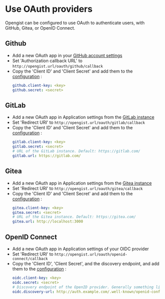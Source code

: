 # Use OAuth providers

Opengist can be configured to use OAuth to authenticate users, with GitHub, Gitea, or OpenID Connect.

## Github

* Add a new OAuth app in your [GitHub account settings](https://github.com/settings/applications/new)
* Set 'Authorization callback URL' to `http://opengist.url/oauth/github/callback`
* Copy the 'Client ID' and 'Client Secret' and add them to the [configuration](/docs/configuration/cheat-sheet.md) :
  ```yaml
  github.client-key: <key>
  github.secret: <secret>
  ```


## GitLab

* Add a new OAuth app in Application settings from the [GitLab instance](https://gitlab.com/-/user_settings/applications)
* Set 'Redirect URI' to `http://opengist.url/oauth/gitlab/callback`
* Copy the 'Client ID' and 'Client Secret' and add them to the [configuration](/docs/configuration/cheat-sheet.md) :
  ```yaml
  gitlab.client-key: <key>
  gitlab.secret: <secret>
  # URL of the GitLab instance. Default: https://gitlab.com/
  gitlab.url: https://gitlab.com/
  ```


## Gitea

* Add a new OAuth app in Application settings from the [Gitea instance](https://gitea.com/user/settings/applications)
* Set 'Redirect URI' to `http://opengist.url/oauth/gitea/callback`
* Copy the 'Client ID' and 'Client Secret' and add them to the [configuration](/docs/configuration/cheat-sheet.md) :
  ```yaml
  gitea.client-key: <key>
  gitea.secret: <secret>
  # URL of the Gitea instance. Default: https://gitea.com/
  gitea.url: http://localhost:3000
  ```


## OpenID Connect

* Add a new OAuth app in Application settings of your OIDC provider
* Set 'Redirect URI' to `http://opengist.url/oauth/openid-connect/callback`
* Copy the 'Client ID', 'Client Secret', and the discovery endpoint, and add them to the [configuration](/docs/configuration/cheat-sheet.md) :
  ```yaml
  oidc.client-key: <key>
  oidc.secret: <secret>
  # Discovery endpoint of the OpenID provider. Generally something like http://auth.example.com/.well-known/openid-configuration
  oidc.discovery-url: http://auth.example.com/.well-known/openid-configuration
  ```
